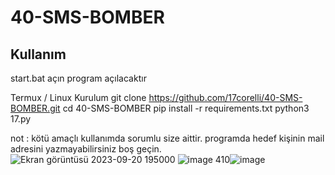 # 40-SMS-BOMBER
<h2>Kullanım</h2>
 start.bat açın
 program açılacaktır

 
Termux / Linux Kurulum
git clone https://github.com/17corelli/40-SMS-BOMBER.git
cd 40-SMS-BOMBER
pip install -r requirements.txt
python3 17.py

not : kötü amaçlı kullanımda sorumlu size aittir. programda hedef kişinin mail adresini yazmayabilirsiniz boş geçin.
![Ekran görüntüsü 2023-09-20 195000](https://github.com/17corelli/40-SMS-BOMBER/assets/140567930/f475cc6c-a5a3-4e3b-8d09-d32b74c3ee8b)
![image](https://github.com/17corelli/40-SMS-BOMBER/assets/140567930/12e89a32-0ce6-4c16-9fb8-32b540b72715)
410![image](https://github.com/17corelli/40-SMS-BOMBER/assets/140567930/63ad0d82-32b6-4a8f-aa8e-2af621340094)


 
